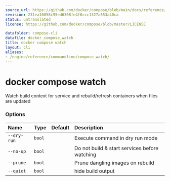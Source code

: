 ```yaml
---
source_url: https://github.com/docker/compose/blob/main/docs/reference/compose_watch.md
revision: 231ea10058c95ed6308fe4f6ccc1327a553a40ca
status: untranslated
license: https://github.com/docker/compose/blob/master/LICENSE

datafolder: compose-cli
datafile: docker_compose_watch
title: docker compose watch
layout: cli
aliases:
- /engine/reference/commandline/compose_watch/
---
```


# docker compose watch

Watch build context for service and rebuild/refresh containers when files are updated

### Options

| Name        | Type   | Default | Description                                   |
|:------------|:-------|:--------|:----------------------------------------------|
| `--dry-run` | `bool` |         | Execute command in dry run mode               |
| `--no-up`   | `bool` |         | Do not build & start services before watching |
| `--prune`   | `bool` |         | Prune dangling images on rebuild              |
| `--quiet`   | `bool` |         | hide build output                             |
